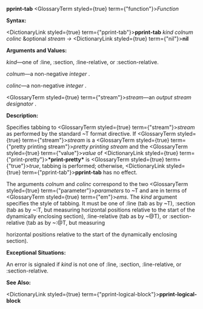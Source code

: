 **pprint-tab** <GlossaryTerm styled={true} term={"function"}><i>Function</i></GlossaryTerm> 



**Syntax:** 



<DictionaryLink styled={true} term={"pprint-tab"}><b>pprint-tab</b></DictionaryLink> *kind colnum colinc* &amp;optional *stream →* <DictionaryLink styled={true} term={"nil"}><b>nil</b></DictionaryLink> 







 



 



**Arguments and Values:** 



*kind*—one of :line, :section, :line-relative, or :section-relative. 



*colnum*—a non-negative *integer* . 



*colinc*—a non-negative *integer* . 



<GlossaryTerm styled={true} term={"stream"}><i>stream</i></GlossaryTerm>—an *output stream designator* . 



**Description:** 



Specifies tabbing to <GlossaryTerm styled={true} term={"stream"}><i>stream</i></GlossaryTerm> as performed by the standard &#126;T format directive. If <GlossaryTerm styled={true} term={"stream"}><i>stream</i></GlossaryTerm> is a <GlossaryTerm styled={true} term={"pretty printing stream"}><i>pretty printing stream</i></GlossaryTerm> and the <GlossaryTerm styled={true} term={"value"}><i>value</i></GlossaryTerm> of <DictionaryLink styled={true} term={"print-pretty"}><b>\*print-pretty\*</b></DictionaryLink> is <GlossaryTerm styled={true} term={"true"}><i>true</i></GlossaryTerm>, tabbing is performed; otherwise, <DictionaryLink styled={true} term={"pprint-tab"}><b>pprint-tab</b></DictionaryLink> has no effect. 



The arguments *colnum* and *colinc* correspond to the two <GlossaryTerm styled={true} term={"parameter"}><i>parameters</i></GlossaryTerm> to &#126;T and are in terms of <GlossaryTerm styled={true} term={"em"}><i>ems</i></GlossaryTerm>. The *kind* argument specifies the style of tabbing. It must be one of :line (tab as by &#126;T), :section (tab as by &#126;:T, but measuring horizontal positions relative to the start of the dynamically enclosing section), :line-relative (tab as by &#126;@T), or :section-relative (tab as by &#126;:@T, but measuring 



horizontal positions relative to the start of the dynamically enclosing section). 



**Exceptional Situations:** 



An error is signaled if *kind* is not one of :line, :section, :line-relative, or :section-relative. 



**See Also:** 



<DictionaryLink styled={true} term={"pprint-logical-block"}><b>pprint-logical-block</b></DictionaryLink> 



